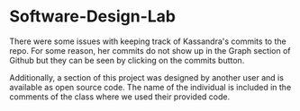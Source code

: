 # Software-Design-Lab

There were some issues with keeping track of Kassandra's commits to the repo. For some reason, her commits do not show up in the Graph section of Github but they can be seen by clicking on the commits button.

Additionally, a section of this project was designed by another user and is available as open source code. The name of the individual is included in the comments of the class where we used their provided code.
